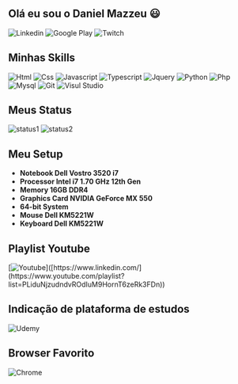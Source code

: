 ## Olá eu sou o Daniel Mazzeu 😃
![Linkedin](https://img.shields.io/badge/LinkedIn-0077B5?style=for-the-badge&logo=linkedin&logoColor=white)
![Google Play](https://img.shields.io/badge/Google_Play-414141?style=for-the-badge&logo=google-play&logoColor=white)
![Twitch](https://img.shields.io/badge/Twitch-9146FF?style=for-the-badge&logo=twitch&logoColor=white)



## Minhas Skills
![Html](https://img.shields.io/badge/HTML5-E34F26?style=for-the-badge&logo=html5&logoColor=white)
![Css](https://img.shields.io/badge/CSS3-1572B6?style=for-the-badge&logo=css3&logoColor=white)
![Javascript](https://img.shields.io/badge/JavaScript-323330?style=for-the-badge&logo=javascript&logoColor=F7DF1E)
![Typescript](https://img.shields.io/badge/TypeScript-007ACC?style=for-the-badge&logo=typescript&logoColor=white)
![Jquery](https://img.shields.io/badge/jQuery-0769AD?style=for-the-badge&logo=jquery&logoColor=white)
![Python](https://img.shields.io/badge/Python-14354C?style=for-the-badge&logo=python&logoColor=white)
![Php](https://img.shields.io/badge/PHP-777BB4?style=for-the-badge&logo=php&logoColor=white)
![Mysql](https://img.shields.io/badge/MySQL-005C84?style=for-the-badge&logo=mysql&logoColor=white)
![Git](https://img.shields.io/badge/GIT-E44C30?style=for-the-badge&logo=git&logoColor=white)
![Visul Studio](https://img.shields.io/badge/Visual_Studio_Code-0078D4?style=for-the-badge&logo=visual%20studio%20code&logoColor=white)


## Meus Status
![status1](https://github-readme-stats.vercel.app/api?username=danzzeu&theme=merko)
![status2](https://github-readme-stats.vercel.app/api/top-langs/?username=danzzeu&theme=merko)


## Meu Setup
+ **Notebook Dell Vostro 3520 i7**
+ **Processor Intel i7 1.70 GHz 12th Gen**
+ **Memory 16GB DDR4**
+ **Graphics Card NVIDIA GeForce MX 550**
+ **64-bit System**
+ **Mouse Dell KM5221W**
+ **Keyboard Dell KM5221W**


## Playlist Youtube
[![Youtube]([https://i.stack.imgur.com/gVE0j.png](https://img.shields.io/badge/YouTube_Music-FF0000?style=for-the-badge&logo=youtube-music&logoColor=white))]([https://www.linkedin.com/](https://www.youtube.com/playlist?list=PLiduNjzudndvROdIuM9HornT6zeRk3FDn))


## Indicação de plataforma de estudos
![Udemy](https://img.shields.io/badge/Udemy-EC5252?style=for-the-badge&logo=Udemy&logoColor=white)


## Browser Favorito
![Chrome](https://img.shields.io/badge/Google_chrome-4285F4?style=for-the-badge&logo=Google-chrome&logoColor=white)
